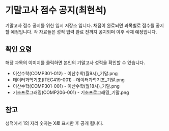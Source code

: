 # 기말고사 점수 공지(최현석)
기말고사 점수 공지를 위한 임시 저장소 입니다.
채점이 완료되면 과목별로 점수를 공지할 예정입니다.
각 자료들은 성적 입력 완료 전까지 공지되며 이후 삭제 예정입니다.

## 확인 요령
해당 과목의 이미지를 클릭하면 본인의 기말고사 성적을 확인할 수 있습니다.
* 이산수학(COMP301-012) - 이산수학(월9시)_기말.png
* 데이터과학기초(ITEC419-001) - 데이터과학기초_기말.png
* 이산수학(COMP301-001) - 이산수학(월18시)_기말.png
* 기초프로그래밍(COMP206-001) - 기초프로그래밍_기말.png


## 참고
성적에서 1의 자리 숫자는 X로 표시한 후 공개 됩니다.

